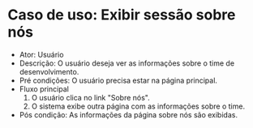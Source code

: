 # Caso de uso: Exibir sessão sobre nós

* Ator: Usuário 
* Descrição: O usuário deseja ver as informações sobre o time de desenvolvimento.
* Pré condições: O usuário precisa estar na página principal.
* Fluxo principal
  1. O usuário clica no link "Sobre nós".
  2. O sistema exibe outra página com as informações sobre o time.
* Pós condição: As informações da página sobre nós são exibidas.
